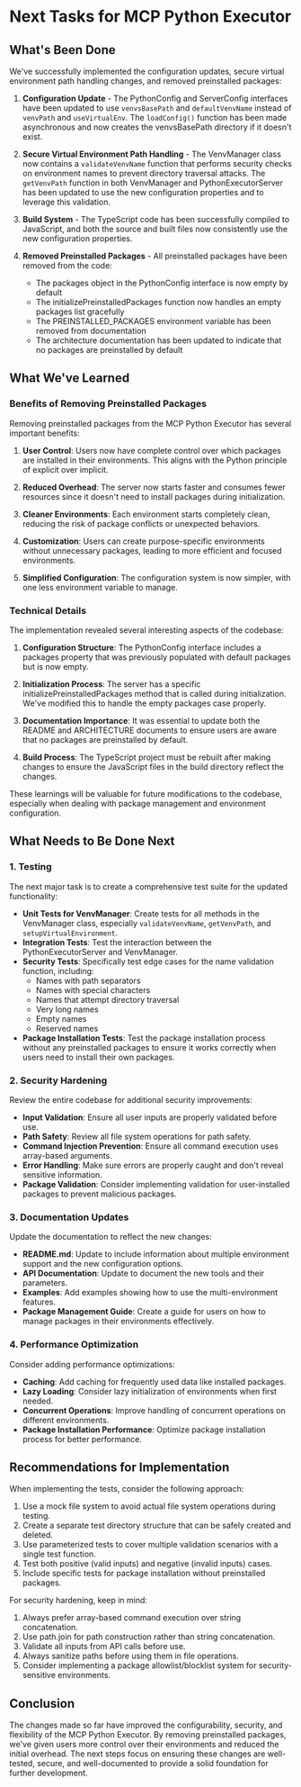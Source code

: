 # Next Tasks for MCP Python Executor

## What's Been Done

We've successfully implemented the configuration updates, secure virtual environment path handling changes, and removed preinstalled packages:

1. **Configuration Update** - The PythonConfig and ServerConfig interfaces have been updated to use `venvsBasePath` and `defaultVenvName` instead of `venvPath` and `useVirtualEnv`. The `loadConfig()` function has been made asynchronous and now creates the venvsBasePath directory if it doesn't exist.

2. **Secure Virtual Environment Path Handling** - The VenvManager class now contains a `validateVenvName` function that performs security checks on environment names to prevent directory traversal attacks. The `getVenvPath` function in both VenvManager and PythonExecutorServer has been updated to use the new configuration properties and to leverage this validation.

3. **Build System** - The TypeScript code has been successfully compiled to JavaScript, and both the source and built files now consistently use the new configuration properties.

4. **Removed Preinstalled Packages** - All preinstalled packages have been removed from the code:
   - The packages object in the PythonConfig interface is now empty by default
   - The initializePreinstalledPackages function now handles an empty packages list gracefully
   - The PREINSTALLED_PACKAGES environment variable has been removed from documentation
   - The architecture documentation has been updated to indicate that no packages are preinstalled by default

## What We've Learned

### Benefits of Removing Preinstalled Packages

Removing preinstalled packages from the MCP Python Executor has several important benefits:

1. **User Control**: Users now have complete control over which packages are installed in their environments. This aligns with the Python principle of explicit over implicit.

2. **Reduced Overhead**: The server now starts faster and consumes fewer resources since it doesn't need to install packages during initialization.

3. **Cleaner Environments**: Each environment starts completely clean, reducing the risk of package conflicts or unexpected behaviors.

4. **Customization**: Users can create purpose-specific environments without unnecessary packages, leading to more efficient and focused environments.

5. **Simplified Configuration**: The configuration system is now simpler, with one less environment variable to manage.

### Technical Details

The implementation revealed several interesting aspects of the codebase:

1. **Configuration Structure**: The PythonConfig interface includes a packages property that was previously populated with default packages but is now empty.

2. **Initialization Process**: The server has a specific initializePreinstalledPackages method that is called during initialization. We've modified this to handle the empty packages case properly.

3. **Documentation Importance**: It was essential to update both the README and ARCHITECTURE documents to ensure users are aware that no packages are preinstalled by default.

4. **Build Process**: The TypeScript project must be rebuilt after making changes to ensure the JavaScript files in the build directory reflect the changes.

These learnings will be valuable for future modifications to the codebase, especially when dealing with package management and environment configuration.

## What Needs to Be Done Next

### 1. Testing

The next major task is to create a comprehensive test suite for the updated functionality:

- **Unit Tests for VenvManager**: Create tests for all methods in the VenvManager class, especially `validateVenvName`, `getVenvPath`, and `setupVirtualEnvironment`.
- **Integration Tests**: Test the interaction between the PythonExecutorServer and VenvManager.
- **Security Tests**: Specifically test edge cases for the name validation function, including:
  - Names with path separators
  - Names with special characters
  - Names that attempt directory traversal
  - Very long names
  - Empty names
  - Reserved names
- **Package Installation Tests**: Test the package installation process without any preinstalled packages to ensure it works correctly when users need to install their own packages.

### 2. Security Hardening

Review the entire codebase for additional security improvements:

- **Input Validation**: Ensure all user inputs are properly validated before use.
- **Path Safety**: Review all file system operations for path safety.
- **Command Injection Prevention**: Ensure all command execution uses array-based arguments.
- **Error Handling**: Make sure errors are properly caught and don't reveal sensitive information.
- **Package Validation**: Consider implementing validation for user-installed packages to prevent malicious packages.

### 3. Documentation Updates

Update the documentation to reflect the new changes:

- **README.md**: Update to include information about multiple environment support and the new configuration options.
- **API Documentation**: Update to document the new tools and their parameters.
- **Examples**: Add examples showing how to use the multi-environment features.
- **Package Management Guide**: Create a guide for users on how to manage packages in their environments effectively.

### 4. Performance Optimization

Consider adding performance optimizations:

- **Caching**: Add caching for frequently used data like installed packages.
- **Lazy Loading**: Consider lazy initialization of environments when first needed.
- **Concurrent Operations**: Improve handling of concurrent operations on different environments.
- **Package Installation Performance**: Optimize package installation process for better performance.

## Recommendations for Implementation

When implementing the tests, consider the following approach:

1. Use a mock file system to avoid actual file system operations during testing.
2. Create a separate test directory structure that can be safely created and deleted.
3. Use parameterized tests to cover multiple validation scenarios with a single test function.
4. Test both positive (valid inputs) and negative (invalid inputs) cases.
5. Include specific tests for package installation without preinstalled packages.

For security hardening, keep in mind:

1. Always prefer array-based command execution over string concatenation.
2. Use path.join for path construction rather than string concatenation.
3. Validate all inputs from API calls before use.
4. Always sanitize paths before using them in file operations.
5. Consider implementing a package allowlist/blocklist system for security-sensitive environments.

## Conclusion

The changes made so far have improved the configurability, security, and flexibility of the MCP Python Executor. By removing preinstalled packages, we've given users more control over their environments and reduced the initial overhead. The next steps focus on ensuring these changes are well-tested, secure, and well-documented to provide a solid foundation for further development.
